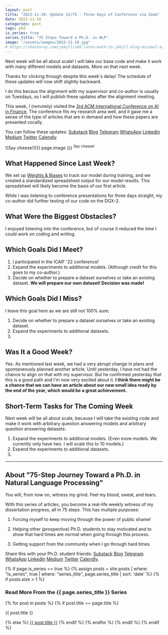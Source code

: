 ```yaml
---
layout: post
title: "2022-11-10: Update 12/75 - Three Days of Conference via Zoom"
date: 2022-11-10
categories: post
tags: phd
is_series: true
series_title: "75 Steps Toward a Ph.D. in NLP"
image: "/assets/images/2022-11-10.jpg"
# https://shantoroy.com/jekyll/add-latex-math-to-jekyll-blog-minimal-mistakes/
---
```

<script type="text/javascript" async
    src="https://cdnjs.cloudflare.com/ajax/libs/mathjax/2.7.6/MathJax.js?config=TeX-MML-AM_CHTML">
</script>

<script type="text/x-mathjax-config">
    MathJax.Hub.Config({
        extensions: ["tex2jax.js"],
        jax: ["input/TeX", "output/HTML-CSS"],
        tex2jax: {
        inlineMath: [ ['$','$'], ["\\(","\\)"] ],
        displayMath: [ ['$$','$$'], ["\\[","\\]"] ],
        processEscapes: true
        },
        "HTML-CSS": { availableFonts: ["TeX"] }
    });
</script>

Next week will be all about scale! I will take our base code and make it work with many different models and datasets. More on that next week.

Thanks for clicking through despite this week's delay! The schedule of these updates will now shift slightly backward. 

I do this becaus the alignment with my supervisor and co-author is usually on Tuesdays, so I will publish these updates after the alignment meeting.

This week, I (remotely) visited the [3rd ACM International Conference on AI in Finance](https://ai-finance.org/). The conference fits my research area well, and it gave me a sense of the type of articles that are in demand and how these papers are presented vocally.

You can follow these updates: [Substack](https://nlpjourney.substack.com/) [Blog](https://janspoerer.github.io/phdstudies/) [Telegram](https://t.me/+gmkAaVlKPh4xZTky) [WhatsApp](https://chat.whatsapp.com/F6901LMMJWIGlxrahkgBcq) [LinkedIn](https://www.linkedin.com/in/janspoerer/) [Medium](https://medium.com/@janspoerer/about) [Twitter](https://twitter.com/JanSpoerer) [Calendly](https://calendly.com/janspoerer/60m-private)

![Say cheese!]({{ page.image }})
<sup>Say cheese!</sup>

## What Happened Since Last Week?

We set up [Weights & Biases](https://www.linkedin.com/company/weights-biases/) to track our model during training, and we created a standardized spreadsheet output for our model results. This spreadsheet will likely become the basis of our first article.

While I was listening to conference presentations for three days straight, my co-author did further testing of our code on the DGX-2.

## What Were the Biggest Obstacles?

I enjoyed listening into the conference, but of course it reduced the time I could work on coding and writing.

## Which Goals Did I Meet?

<ol>
  <li>I participated in the ICAIF '22 conference!</li>
  <li>Expand the experiments to additional models. (Although credit for this goes to my co-author.)</li>
  <li>Decide on whether to prepare a dataset ourselves or take an existing dataset. <b>We will prepare our own dataset! Decision was made!</b></li>
</ol>

## Which Goals Did I Miss?

I leave this goal here as we are still not 100% sure:

<ol>
  <li>Decide on whether to prepare a dataset ourselves or take an existing dataset.</li>
  <li>Expand the experiments to additional datasets.<li>
</ol>

## Was It a Good Week?

Yes. As mentioned last week, we had a very abrupt change in plans and spontaneously planned another article. Until yesterday, I have not had the chance to align on that with my supervisor. But he confirmed yesterday that this is a good path and I'm now very excited about it. <b>I think there might be a chance that we can have an article about our new small idea ready by the end of the year, which would be a great achievement.</b>

## Short-Term Tasks for The Coming Week

Next week will be all about scale, because I will take the existing code and make it work with arbitrary question answering models and arbitrary question answering datasets:

<ol>
  <li>Expand the experiments to additional models. (Even more models. We currently only have two. I will scale this to 10 models.)
  </li>
  <li>Expand the experiments to additional datasets.<li>
</ol>

____________________________________

## About "75-Step Journey Toward a Ph.D. in Natural Language Processing"

You will, from now on, witness my grind. Feel my blood, sweat, and tears.

With this series of articles, you become a real-life weekly witness of my dissertation progress, all in 75 steps. This has multiple purposes:

1) Forcing myself to keep moving through the power of public shame!

2) Helping other (prospective) Ph.D. students to stay motivated and to show that hard times are normal when going through this process.

3) Getting support from the community when I go through hard times.

Share this with your Ph.D. student friends: [Substack](https://nlpjourney.substack.com/) [Blog](https://janspoerer.github.io/phdstudies/) [Telegram](https://t.me/+gmkAaVlKPh4xZTky) [WhatsApp](https://chat.whatsapp.com/F6901LMMJWIGlxrahkgBcq) [LinkedIn](https://www.linkedin.com/in/janspoerer/) [Medium](https://medium.com/@janspoerer/about) [Twitter](https://twitter.com/JanSpoerer) [Calendly](https://calendly.com/janspoerer/60m-private).

{% if page.is_series == true %}
    {% assign posts = site.posts | where: "is_series", true | where: "series_title", page.series_title | sort: 'date' %}
    {% if posts.size > 1 %}

<h3 class="text-success p-3 pb-0">Read More From the {{ page.series_title }} Series</h3>
        {% for post in posts %}
                {% if post.title == page.title %}
<p class="nav-link bullet-pointer mb-0">{{ post.title }}</p>
                {% else %}
<a class="nav-link bullet-hash" href="{{ post.url }}">{{ post.title }}</a>
                {% endif %}
        {% endfor %}
    {% endif %}
{% endif %}
